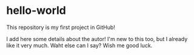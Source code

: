 # hello-world
This repository is my first project in GitHub!

I add here some details about the autor! I'm new to this too, but I already like it very much.
Waht else can I say? Wish me good luck.
